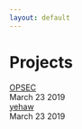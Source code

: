 ```yaml
---
layout: default
---
```


# Projects
[OPSEC](OPSEC.html)<br>
March 23 2019<br>
[yehaw](yehaw.html)<br>
March 23 2019<br>
